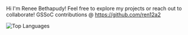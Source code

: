 Hi 
I'm Renee Bethapudy!
Feel free to explore my projects or reach out to collaborate!
GSSoC contributions @ https://github.com/ren12a2

![Top Languages](https://github-readme-stats.vercel.app/api/top-langs/?username=RMB1907&theme=vue&card_width=500) 

<!--
**RMB1907/RMB1907** is a ✨ _special_ ✨ repository because its `README.md` (this file) appears on your GitHub profile.

Here are some ideas to get you started:

- 🔭 I’m currently working on ...
- 🌱 I’m currently learning ...
- 👯 I’m looking to collaborate on ...
- 🤔 I’m looking for help with ...
- 💬 Ask me about ...
- 📫 How to reach me: ...
- 😄 Pronouns: ...
- ⚡ Fun fact: ...
-->
